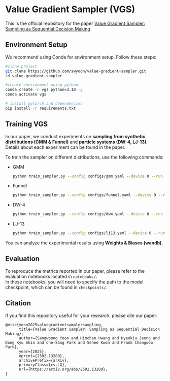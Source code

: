 # Value Gradient Sampler (VGS)
This is the official repository for the paper [Value Gradient Sampler: Sampling as Sequential Decision Making](https://www.arxiv.org/abs/2502.13280)


## Environment Setup
We recommend using Conda for environment setup. Follow these steps:
```bash
#clone project
git clone https://github.com/swyoon/value-gradient-sampler.git
cd value-gradient-sampler

#create environment using python
conda create -n vgs python=3.10 -y
conda activate vgs

# install pytorch and dependencies
pip install -r requirements.txt
```

## Training VGS
In our paper, we conduct experiments on **sampling from synthetic distributions (GMM & Funnel)** and **particle systems (DW-4, LJ-13)**.  
Details about each experiment can be found in the paper.  


To train the sampler on different distributions, use the following commands:  

- GMM 
    ```bash
    python train_sampler.py --config configs/gmm.yaml --device 0 --run YOUR_RUN_NAME --exp_num 0
    ```
- Funnel
    ```bash
    python train_sampler.py --config configs/funnel.yaml --device 0 --run YOUR_RUN_NAME --exp_num 0
    ```
- DW-4 
    ```bash
    python train_sampler.py --config configs/dw4.yaml --device 0 --run YOUR_RUN_NAME --exp_num 0
    ```
- LJ-13  
    ```bash
    python train_sampler.py --config configs/lj13.yaml --device 0 --run YOUR_RUN_NAME --exp_num 0
    ```

You can analyze the experimental results using **Weights & Biases (wandb).** 

## Evaluation  
To reproduce the metrics reported in our paper, please refer to the evaluation notebooks located in `notebooks/`.  
In these notebooks, you will need to specify the path to the model checkpoint, which can be found in `checkpoints/`.  


## Citation
If you find this repository useful for your research, please cite our paper:
```
@misc{yoon2025valuegradientsamplersampling,
      title={Value Gradient Sampler: Sampling as Sequential Decision Making}, 
      author={Sangwoong Yoon and Himchan Hwang and Hyeokju Jeong and Dong Kyu Shin and Che-Sang Park and Sehee Kwon and Frank Chongwoo Park},
      year={2025},
      eprint={2502.13280},
      archivePrefix={arXiv},
      primaryClass={cs.LG},
      url={https://arxiv.org/abs/2502.13280}, 
}
```
